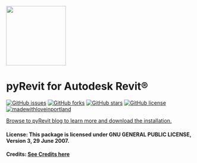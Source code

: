 <a href="http://eirannejad.github.io/pyRevit/" target="_blank" style="border:0"><img src="http://eirannejad.github.io/pyRevit/pyRevitLogo.svg" width="160"/></a>
# pyRevit for Autodesk Revit®

[![GitHub issues](https://img.shields.io/github/issues/eirannejad/pyRevit.svg)](https://github.com/eirannejad/pyRevit/issues)
[![GitHub forks](https://img.shields.io/github/forks/eirannejad/pyRevit.svg)](https://github.com/eirannejad/pyRevit/network)
[![GitHub stars](https://img.shields.io/github/stars/eirannejad/pyRevit.svg)](https://github.com/eirannejad/pyRevit/stargazers)
[![GitHub license](https://img.shields.io/badge/license-AGPL-blue.svg)](https://raw.githubusercontent.com/eirannejad/pyRevit/master/LICENSE.txt)
[![madewithloveinportland](https://img.shields.io/badge/%3C%2F%3E%20with%20%3C3-Portland%2C%20OR-green.svg)](https://en.wikipedia.org/wiki/Portland,_Oregon)

[Browse to pyRevit blog to learn more and download the installation.](http://eirannejad.github.io/pyRevit/)

#### License: This package is licensed under  GNU GENERAL PUBLIC LICENSE, Version 3, 29 June 2007.

#### Credits: [See Credits here](http://eirannejad.github.io/pyRevit/credits/)
